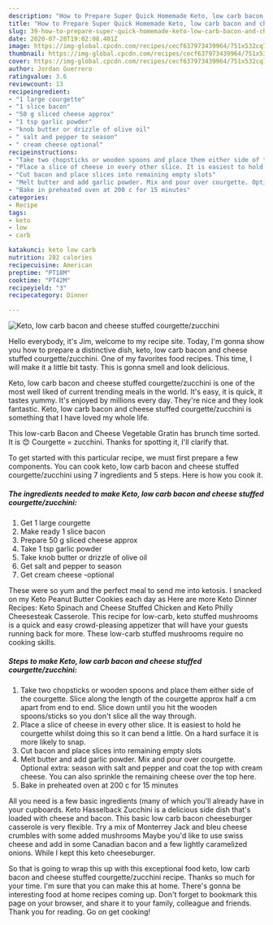 ```yaml
---
description: "How to Prepare Super Quick Homemade Keto, low carb bacon and cheese stuffed courgette/zucchini"
title: "How to Prepare Super Quick Homemade Keto, low carb bacon and cheese stuffed courgette/zucchini"
slug: 39-how-to-prepare-super-quick-homemade-keto-low-carb-bacon-and-cheese-stuffed-courgette-zucchini
date: 2020-07-28T19:02:08.401Z
image: https://img-global.cpcdn.com/recipes/cecf637973439964/751x532cq70/keto-low-carb-bacon-and-cheese-stuffed-courgettezucchini-recipe-main-photo.jpg
thumbnail: https://img-global.cpcdn.com/recipes/cecf637973439964/751x532cq70/keto-low-carb-bacon-and-cheese-stuffed-courgettezucchini-recipe-main-photo.jpg
cover: https://img-global.cpcdn.com/recipes/cecf637973439964/751x532cq70/keto-low-carb-bacon-and-cheese-stuffed-courgettezucchini-recipe-main-photo.jpg
author: Jordan Guerrero
ratingvalue: 3.6
reviewcount: 13
recipeingredient:
- "1 large courgette"
- "1 slice bacon"
- "50 g sliced cheese approx"
- "1 tsp garlic powder"
- "knob butter or drizzle of olive oil"
- " salt and pepper to season"
- " cream cheese optional"
recipeinstructions:
- "Take two chopsticks or wooden spoons and place them either side of the courgette. Slice along the length of the courgette approx half a cm apart from end to end. Slice down until you hit the wooden spoons/sticks so you don&#39;t slice all the way through."
- "Place a slice of cheese in every other slice. It is easiest to hold he courgette whilst doing this so it can bend a little. On a hard surface it is more likely to snap."
- "Cut bacon and place slices into remaining empty slots"
- "Melt butter and add garlic powder. Mix and pour over courgette. Optional extra: season with salt and pepper and coat the top with cream cheese. You can also sprinkle the remaining cheese over the top here."
- "Bake in preheated oven at 200 c for 15 minutes"
categories:
- Recipe
tags:
- keto
- low
- carb

katakunci: keto low carb 
nutrition: 282 calories
recipecuisine: American
preptime: "PT18M"
cooktime: "PT42M"
recipeyield: "3"
recipecategory: Dinner

---
```



![Keto, low carb bacon and cheese stuffed courgette/zucchini](https://img-global.cpcdn.com/recipes/cecf637973439964/751x532cq70/keto-low-carb-bacon-and-cheese-stuffed-courgettezucchini-recipe-main-photo.jpg)

Hello everybody, it's Jim, welcome to my recipe site. Today, I'm gonna show you how to prepare a distinctive dish, keto, low carb bacon and cheese stuffed courgette/zucchini. One of my favorites food recipes. This time, I will make it a little bit tasty. This is gonna smell and look delicious.

Keto, low carb bacon and cheese stuffed courgette/zucchini is one of the most well liked of current trending meals in the world. It's easy, it is quick, it tastes yummy. It's enjoyed by millions every day. They're nice and they look fantastic. Keto, low carb bacon and cheese stuffed courgette/zucchini is something that I have loved my whole life.

This low-carb Bacon and Cheese Vegetable Gratin has brunch time sorted. It is 😊 Courgette = zucchini. Thanks for spotting it, I&#39;ll clarify that.


To get started with this particular recipe, we must first prepare a few components. You can cook keto, low carb bacon and cheese stuffed courgette/zucchini using 7 ingredients and 5 steps. Here is how you cook it.

##### The ingredients needed to make Keto, low carb bacon and cheese stuffed courgette/zucchini:

1. Get 1 large courgette
1. Make ready 1 slice bacon
1. Prepare 50 g sliced cheese approx
1. Take 1 tsp garlic powder
1. Take knob butter or drizzle of olive oil
1. Get  salt and pepper to season
1. Get  cream cheese -optional


These were so yum and the perfect meal to send me into ketosis. I snacked on my Keto Peanut Butter Cookies each day as Here are more Keto Dinner Recipes: Keto Spinach and Cheese Stuffed Chicken and Keto Philly Cheesesteak Casserole. This recipe for low-carb, keto stuffed mushrooms is a quick and easy crowd-pleasing appetizer that will have your guests running back for more. These low-carb stuffed mushrooms require no cooking skills. 

##### Steps to make Keto, low carb bacon and cheese stuffed courgette/zucchini:

1. Take two chopsticks or wooden spoons and place them either side of the courgette. Slice along the length of the courgette approx half a cm apart from end to end. Slice down until you hit the wooden spoons/sticks so you don&#39;t slice all the way through.
1. Place a slice of cheese in every other slice. It is easiest to hold he courgette whilst doing this so it can bend a little. On a hard surface it is more likely to snap.
1. Cut bacon and place slices into remaining empty slots
1. Melt butter and add garlic powder. Mix and pour over courgette. Optional extra: season with salt and pepper and coat the top with cream cheese. You can also sprinkle the remaining cheese over the top here.
1. Bake in preheated oven at 200 c for 15 minutes


All you need is a few basic ingredients (many of which you&#39;ll already have in your cupboards. Keto Hasselback Zucchini is a delicious side dish that&#39;s loaded with cheese and bacon. This basic low carb bacon cheeseburger casserole is very flexible. Try a mix of Monterrey Jack and bleu cheese crumbles with some added mushrooms Maybe you&#39;d like to use swiss cheese and add in some Canadian bacon and a few lightly caramelized onions. While I kept this keto cheeseburger. 

So that is going to wrap this up with this exceptional food keto, low carb bacon and cheese stuffed courgette/zucchini recipe. Thanks so much for your time. I'm sure that you can make this at home. There's gonna be interesting food at home recipes coming up. Don't forget to bookmark this page on your browser, and share it to your family, colleague and friends. Thank you for reading. Go on get cooking!
